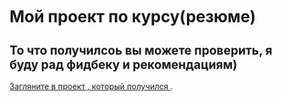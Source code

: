 # Мой проект по курсу(резюме)

## То что получилсоь вы можете проверить, я буду рад фидбеку и рекомендациям)

[Загляните в проект , который получился ](https://lev-sedin.github.io/resume/).
